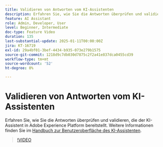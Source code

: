 ```yaml
---
title: Validieren von Antworten vom KI-Assistenten
description: Erfahren Sie, wie Sie die Antworten überprüfen und validieren, die der KI-Assistent in Adobe Experience Platform bereitstellt.
feature: AI Assistant
role: Admin, Developer, User
level: Beginner, Intermediate
doc-type: Feature Video
duration: 135
last-substantial-update: 2025-01-11T00:00:00Z
jira: KT-16719
exl-id: 29a4bf01-3bef-4434-b935-073e279b1575
source-git-commit: 1218d9c7db030d7875c2f2a41e837dca0455cd39
workflow-type: tm+mt
source-wordcount: '52'
ht-degree: 0%

---
```


# Validieren von Antworten vom KI-Assistenten

Erfahren Sie, wie Sie die Antworten überprüfen und validieren, die der KI-Assistent in Adobe Experience Platform bereitstellt. Weitere Informationen finden Sie im [Handbuch zur Benutzeroberfläche des KI-Assistenten](https://experienceleague.adobe.com/en/docs/experience-platform/ai-assistant/ui-guide#verify-responses).

>[!VIDEO](https://video.tv.adobe.com/v/3441738/?learn=on&enablevpops)
